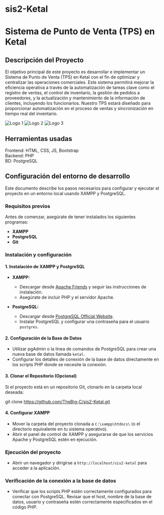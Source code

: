 # sis2-Ketal
# Sistema de Punto de Venta (TPS) en Ketal
## Descripción del Proyecto  

El objetivo principal de este proyecto es desarrollar e implementar un Sistema de Punto de Venta (TPS) en Ketal con el fin de optimizar y centralizar las operaciones comerciales. Este sistema permitirá mejorar la eficiencia operativa a través de la automatización de tareas clave como el registro de ventas, el control de inventario, la gestión de pedidos a proveedores, y la actualización y mantenimiento de la información de clientes, incluyendo los funcionarios. Nuestro TPS estará diseñado para proporcionar automatización en el proceso de ventas y sincronización en 
tiempo real del inventario.


![Logo 1](https://th.bing.com/th/id/R.bef22aff30dcbcfec3762bd463c93e0f?rik=dkjkkaq46emZxw&pid=ImgRaw&r=0)
![Logo 2](https://th.bing.com/th/id/R.cbf8d13a339e78aeaec5300df37ebbee?rik=sVn05LDxQbZetw&pid=ImgRaw&r=0)
![Logo 3](https://th.bing.com/th/id/R.af379f239fe49b1e0491b1c73ce820a7?rik=Vz%2fExLWryP0Z9A&pid=ImgRaw&r=0)


## Herramientas usadas 

Frontend: HTML, CSS, JS, Bootstrap  
Backend: PHP  
BD: PostgreSQL  


## Configuración del entorno de desarrollo

Este documento describe los pasos necesarios para configurar y ejecutar el proyecto en un entorno local usando XAMPP y PostgreSQL.

### Requisitos previos

Antes de comenzar, asegúrate de tener instalados los siguientes programas:
- **XAMPP** 
- **PostgreSQL**
- **Git** 

### Instalación y configuración

#### 1. Instalación de XAMPP y PostgreSQL

- **XAMPP:**
  - Descargar desde [Apache Friends](https://www.apachefriends.org/index.html) y seguir las instrucciones de instalación.
  - Asegúrate de incluir PHP y el servidor Apache.

- **PostgreSQL:**
  - Descargar desde [PostgreSQL Official Website](https://www.postgresql.org/download/).
  - Instalar PostgreSQL y configurar una contraseña para el usuario `postgres`.

#### 2. Configuración de la Base de Datos

- Utilizar pgAdmin o la línea de comandos de PostgreSQL para crear una nueva base de datos llamada `ketal`.
- Configurar los detalles de conexión de la base de datos directamente en los scripts PHP donde se necesite la conexión.

#### 3. Clonar el Repositorio (Opcional)

Si el proyecto está en un repositorio Git, clonarlo en la carpeta local deseada:

git clone https://github.com/TheBig-C/sis2-Ketal.git  


#### 4. Configurar XAMPP

- Mover la carpeta del proyecto clonada a `C:\xampp\htdocs\` (o el directorio equivalente en tu sistema operativo).
- Abrir el panel de control de XAMPP y asegurarse de que los servicios Apache y PostgreSQL estén en ejecución.

### Ejecución del proyecto

- Abrir un navegador y dirigirse a `http://localhost/sis2-ketal` para acceder a la aplicación.

### Verificación de la conexión a la base de datos

- Verificar que los scripts PHP estén correctamente configurados para conectar con PostgreSQL. Revisar que el host, nombre de la base de datos, usuario y contraseña estén correctamente especificados en el código PHP.

